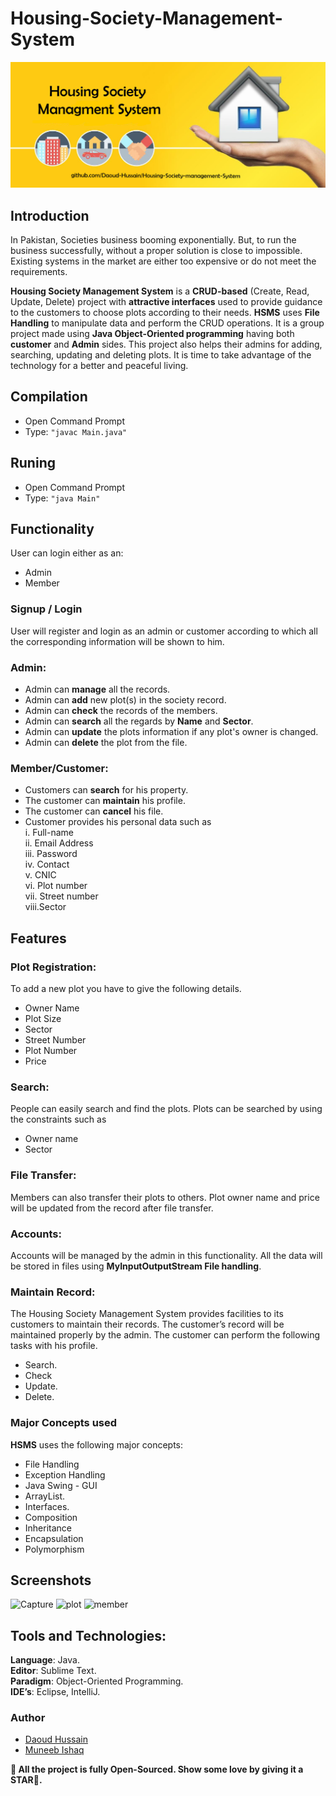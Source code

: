 # Housing-Society-Management-System
<img src="Images/pic.jpg">

## Introduction

In Pakistan, Societies business booming exponentially. But, to run the business successfully, without a proper solution is close to impossible. Existing systems in the market are either too expensive or do not meet the requirements. <br>

**Housing Society Management System** is a **CRUD-based** (Create, Read, Update, Delete) project with **attractive interfaces** used to provide guidance to the customers to choose plots according to their needs. <b>HSMS</b> uses **File Handling** to manipulate data and perform the CRUD operations. It is a group project made using **Java Object-Oriented programming** having both **customer** and **Admin** sides. This project also helps their admins for adding, searching, updating and deleting plots. It is time to take advantage of the technology for a better and peaceful living. <br>

## Compilation

- Open Command Prompt
- Type: ``"javac Main.java"``

## Runing

- Open Command Prompt
- Type: ``"java Main"``
## Functionality
User can login either as an:
- Admin
-	Member

### Signup / Login 
User will register and login as an admin or customer according to which all the corresponding information will be shown to him. <br>
### Admin:
- Admin can **manage** all the records.
- Admin can **add** new plot(s) in the society record.
- Admin can **check** the records of the members.
- Admin can **search** all the regards by **Name** and **Sector**.
- Admin can **update** the plots information if any plot's owner is changed.
- Admin can **delete** the plot from the file.

### Member/Customer:
- Customers can **search** for his property.
- The customer can **maintain** his profile.
- The customer can **cancel** his file.
- Customer provides his personal data such as <br>
i.	 Full-name <br>
ii.	 Email Address <br>
iii. Password <br>
iv.	 Contact <br>
v.   CNIC <br>
vi.  Plot number <br>
vii. Street number <br>
viii.Sector <br>


## Features
### Plot Registration: 
To add a new plot you have to give the following details. 
- Owner Name
- Plot Size
- Sector
-	Street Number
-	Plot Number
- Price

### Search: 
People can easily search and find the plots. Plots can be searched by using the constraints such as
-	Owner name
-	Sector

### File Transfer: 
Members can also transfer their plots to others. Plot owner name and price will be updated from the record after file transfer.

### Accounts: 
Accounts will be managed by the admin in this functionality. All the data will be stored in files using **MyInputOutputStream File handling**.

### Maintain Record: 
The Housing Society Management System provides facilities to its customers to maintain their records. The customer’s record will be maintained properly by the admin.
The customer can perform the following tasks with his profile.
- Search.
-	Check
-	Update.
-	Delete.

### Major Concepts used
**HSMS** uses the following major concepts: 
- File Handling
- Exception Handling
- Java Swing - GUI
- ArrayList.
- Interfaces.
- Composition
- Inheritance
- Encapsulation
- Polymorphism

## Screenshots
![Capture](https://user-images.githubusercontent.com/87219816/176256617-e86210f0-3ea4-4b46-a28f-50840849fc8c.PNG)
![plot](https://user-images.githubusercontent.com/87219816/176256636-6baebe8b-0871-4b61-b355-e89a8b8600b8.PNG)
![member](https://user-images.githubusercontent.com/87219816/176256649-86432ebc-f5c8-42f4-bc74-2b33311c470b.PNG)


## Tools and Technologies:
**Language**: Java. <br>
**Editor**: Sublime Text. <br>
**Paradigm**: Object-Oriented Programming. <br>
**IDE’s**: Eclipse, IntelliJ. <br>

### Author
- <a href="http://daoud-hussain.com/"> Daoud Hussain </a>
- <a href="https://github.com/Muneeb-juttt"> Muneeb Ishaq </a>

 **💬 All the project is fully Open-Sourced. Show some love by giving it a STAR🌟.**
 

